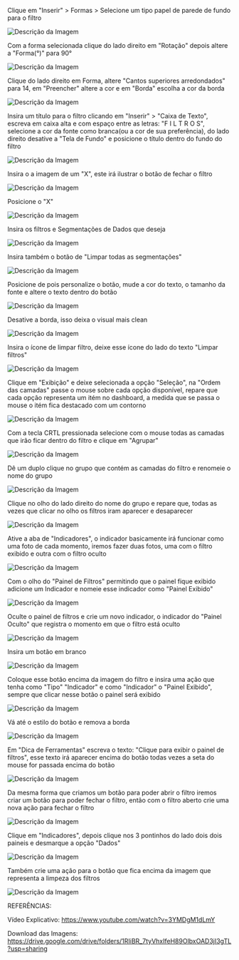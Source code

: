 Clique em "Inserir" > Formas > Selecione um tipo papel de parede de fundo para o filtro

![Descrição da Imagem](Imagens/1CriandoFundoDoFiltro.png)

Com a forma selecionada clique do lado direito em "Rotação" depois altere a "Forma(°)" para 90°

![Descrição da Imagem](Imagens/2GirandoAFormaEm90g.png)

Clique do lado direito em Forma, altere "Cantos superiores arredondados" para 14, em "Preencher" altere a cor e em "Borda" escolha a cor da borda

![Descrição da Imagem](Imagens/3configAForma.png)

Insira um título para o filtro clicando em "Inserir" > "Caixa de Texto", escreva em caixa alta e com espaço entre as letras: "F I L T R O S", selecione a cor da fonte como branca(ou a cor de sua preferência), do lado direito desative a "Tela de Fundo" e posicione o título dentro do fundo do filtro

![Descrição da Imagem](Imagens/4titulodoFiltro.png)

Insira o a imagem de um "X", este irá ilustrar o botão de fechar o filtro

![Descrição da Imagem](Imagens/5InserindoBotaodeFecharFiltro.png)

Posicione o "X"

![Descrição da Imagem](Imagens/6posicioneoX.png)

Insira os filtros e Segmentações de Dados que deseja

![Descrição da Imagem](Imagens/7InsiraOsFiltrosESegmentacoes.png)

Insira também o botão de "Limpar todas as segmentações"

![Descrição da Imagem](Imagens/8BotaodelimparSegmentacao.png)

Posicione de pois personalize o botão, mude a cor do texto, o tamanho da fonte e altere o texto dentro do botão

![Descrição da Imagem](Imagens/9Personalizandoobotao.png)

Desative a borda, isso deixa o visual mais clean

![Descrição da Imagem](Imagens/10desativeaborda.png)

Insira o ícone de limpar filtro, deixe esse ícone do lado do texto "Limpar filtros"

![Descrição da Imagem](Imagens/11inserindoiconedelimparfiltro.png)

Clique em "Exibição" e deixe selecionada a opção "Seleção", na "Ordem das camadas" passe o mouse sobre cada opção disponível, repare que cada opção representa um itém no dashboard, a medida que se passa o mouse o itém fica destacado com um contorno

![Descrição da Imagem](Imagens/12ativandoselecao.png)

Com a tecla CRTL pressionada selecione com o mouse todas as camadas que irão ficar dentro do filtro e clique em "Agrupar"

![Descrição da Imagem](Imagens/13selecionandocamadasquefazempartedofiltro.png)

Dê um duplo clique no grupo que contém as camadas do filtro e renomeie o nome do grupo

![Descrição da Imagem](Imagens/14renomeandogrupoparaopaineldefiltros.png)

Clique no olho do lado direito do nome do grupo e repare que, todas as vezes que clicar no olho os filtros iram aparecer e desaparecer 

![Descrição da Imagem](Imagens/15testedopaineldefiltro.png)

Ative a aba de "Indicadores", o indicador basicamente irá funcionar como uma foto de cada momento, iremos fazer duas fotos, uma com o filtro exibido e outra com o filtro oculto

![Descrição da Imagem](Imagens/16.png)

Com o olho do "Painel de Filtros" permitindo que o painel fique exibido adicione um Indicador e nomeie esse indicador como "Painel Exibido"

![Descrição da Imagem](Imagens/17.png)

Oculte o painel de filtros e crie um novo indicador, o indicador do "Painel Oculto" que registra o momento em que o filtro está oculto

![Descrição da Imagem](Imagens/18.png)

Insira um botão em branco

![Descrição da Imagem](Imagens/19.png)

Coloque esse botão encima da imagem do filtro e insira uma ação que tenha como "Tipo" "Indicador" e como "Indicador" o "Painel Exibido", sempre que clicar nesse botão o painel será exibido 

![Descrição da Imagem](Imagens/20.png)

Vá até o estilo do botão e remova a borda

![Descrição da Imagem](Imagens/21.png)

Em "Dica de Ferramentas" escreva o texto: "Clique para exibir o painel de filtros", esse texto irá aparecer encima do botão todas vezes a seta do mouse for passada encima do botão

![Descrição da Imagem](Imagens/22.png)

Da mesma forma que criamos um botão para poder abrir o filtro iremos criar um botão para poder fechar o filtro, então com o filtro aberto crie uma nova ação para fechar o filtro

![Descrição da Imagem](Imagens/23.png)

Clique em "Indicadores", depois clique nos 3 pontinhos do lado dois dois paineis e desmarque a opção "Dados" 

![Descrição da Imagem](Imagens/24.png)

Também crie uma ação para o botão que fica encima da imagem que representa a limpeza dos filtros

![Descrição da Imagem](Imagens/25.png)

REFERÊNCIAS:

Vídeo Explicativo:
https://www.youtube.com/watch?v=3YMDgM1dLmY

Download das Imagens:
https://drive.google.com/drive/folders/1RIiBR_7tyVhxIfeH89OlbxOAD3jI3gTL?usp=sharing
